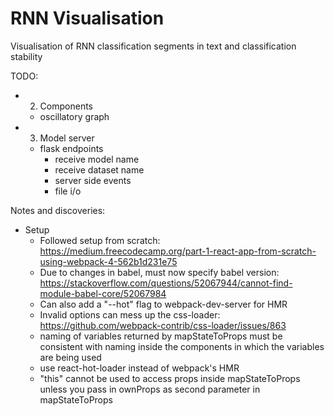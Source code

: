 # RNN Visualisation

Visualisation of RNN classification segments in text and classification stability

TODO:
  - 2. Components
    - oscillatory graph
  - 3. Model server
    - flask endpoints
      - receive model name
      - receive dataset name
      - server side events
      - file i/o

Notes and discoveries:
  - Setup
    - Followed setup from scratch: https://medium.freecodecamp.org/part-1-react-app-from-scratch-using-webpack-4-562b1d231e75
    - Due to changes in babel, must now specify babel version: https://stackoverflow.com/questions/52067944/cannot-find-module-babel-core/52067984
    - Can also add a "--hot" flag to webpack-dev-server for HMR
    - Invalid options can mess up the css-loader: https://github.com/webpack-contrib/css-loader/issues/863
    - naming of variables returned by mapStateToProps must be consistent with naming inside the components in which the variables are being used
    - use react-hot-loader instead of webpack's HMR
    - "this" cannot be used to access props inside mapStateToProps unless you pass in ownProps as second parameter in mapStateToProps
